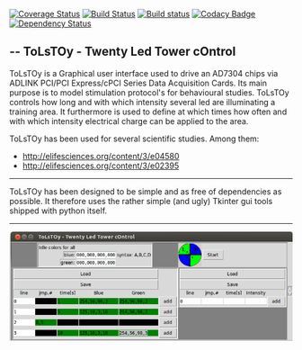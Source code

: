 [![Coverage Status](https://coveralls.io/repos/github/cgars/ToLsTOy/badge.svg?branch=master)](https://coveralls.io/github/cgars/ToLsTOy?branch=master)
[![Build Status](https://travis-ci.org/cgars/ToLsTOy.svg?branch=master)](https://travis-ci.org/cgars/ToLsTOy)
[![Build status](https://ci.appveyor.com/api/projects/status/vcra8brfh628j8e3?svg=true)](https://ci.appveyor.com/project/cgars/tolstoy)
[![Codacy Badge](https://api.codacy.com/project/badge/grade/830aad5f799d42e4a92f2384283412a5)](https://www.codacy.com/app/christian_7/ToLsTOy)[![Dependency Status](https://gemnasium.com/cgars/ToLsTOy.svg)](https://gemnasium.com/cgars/ToLsTOy)

--
ToLsTOy -  Twenty Led Tower cOntrol
-------------
ToLsTOy is a Graphical user interface used to drive an AD7304 chips via ADLINK PCI/PCI Express/cPCI Series Data Acquisition Cards.
Its main purpose is to model stimulation protocol's for behavioural  studies. ToLsTOy controls how long and with which
intensity several led are illuminating a training area. It furthermore is used to define at which times how often
and with which intensity electrical charge can be applied to the area.

ToLsTOy has been used for several scientific studies. Among them:
* http://elifesciences.org/content/3/e04580
* http://elifesciences.org/content/3/e02395

-------------
ToLsTOy has been designed to be simple and as free of dependencies as possible. It therefore uses the rather simple
(and ugly) Tkinter gui tools shipped with python itself.

-------------

![Image of ToLsTOy](https://github.com/cgars/ToLsTOy/blob/master/img/gui.png)

